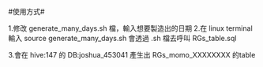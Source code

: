 #使用方式#

1.修改 generate_many_days.sh 檔，輸入想要製造出的日期
2.在 linux terminal 輸入 source generate_many_days.sh
  會透過 .sh 檔去呼叫 RGs_table.sql
  
3.會在 hive:147 的 DB:joshua_453041 產生出 RGs_momo_XXXXXXXX 的table


